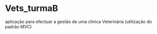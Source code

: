 # Vets_turmaB
aplicação para efectuar a gestão de uma clínica Veterinária (utilização do padrão MVC)
